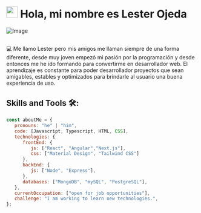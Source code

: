 # <img src="https://raw.githubusercontent.com/MartinHeinz/MartinHeinz/master/wave.gif" width="30px"> Hola, mi nombre es Lester Ojeda
![Image](https://github.com/user-attachments/assets/cd7a11e1-b404-443d-8a17-eef1d0b27798)
## 
<p>
💻 Me llamo Lester pero mis amigos me llaman siempre de una forma diferente, desde muy joven empezó mi pasión por la programación y desde entonces me he ido formando para convertirme en desarrollador web.
El aprendizaje es constante para poder desarrollador proyectos que sean amigables, estables y optimizados para brindarle al usuario una buena experiencia de uso.
</p>

## Skills and Tools 🛠️:
```javascript
const aboutMe = {
   pronouns: "he" | "him",
   code: [Javascript, Typescript, HTML, CSS],
   technologies: {
      frontEnd: {
         js: ["React", "Angular","Next.js"],
         css: ["Material Design", "Tailwind CSS"]
      },
      backEnd: {
         js: ["Node", "Express"],
      },
      databases: ["MongoDB", "mySQL", "PostgreSQL"],
   },
   currentOccupation: ["open for job opportunities"],
   challenge: "I am working to learn new technologies.",
};
```




<!--
**lestcop/lestcop** is a ✨ _special_ ✨ repository because its `README.md` (this file) appears on your GitHub profile.

Here are some ideas to get you started:

- 🔭 I’m currently working on ...
- 🌱 I’m currently learning ...
- 👯 I’m looking to collaborate on ...
- 🤔 I’m looking for help with ...
- 💬 Ask me about ...
- 📫 How to reach me: ...
- 😄 Pronouns: ...
- ⚡ Fun fact: ...
-->
